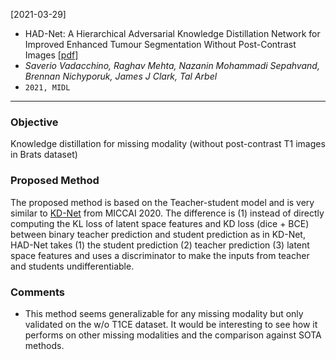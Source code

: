 [2021-03-29]
- HAD-Net: A Hierarchical Adversarial Knowledge Distillation Network for Improved Enhanced Tumour Segmentation Without Post-Contrast Images [[pdf]](https://openreview.net/pdf?id=48UgSFrNR2) 
- *Saverio Vadacchino, Raghav Mehta, Nazanin Mohammadi Sepahvand, Brennan Nichyporuk, James J Clark, Tal Arbel*
- `2021, MIDL`

****

### Objective
Knowledge distillation for missing modality (without post-contrast T1 images in Brats dataset)

### Proposed Method
The proposed method is based on the Teacher-student model and is very similar to [KD-Net](https://link.springer.com/content/pdf/10.1007%2F978-3-030-59710-8_75.pdf) from MICCAI 2020. The difference is (1) instead of directly computing the KL loss of latent space features and KD loss (dice + BCE) between binary teacher prediction and student prediction as in KD-Net, HAD-Net takes (1) the student prediction (2) teacher prediction (3) latent space features and uses a discriminator to make the inputs from teacher and students undifferentiable.


### Comments
- This method seems generalizable for any missing modality but only validated on the w/o T1CE dataset. It would be interesting to see how it performs on other missing modalities and the comparison against SOTA methods.






